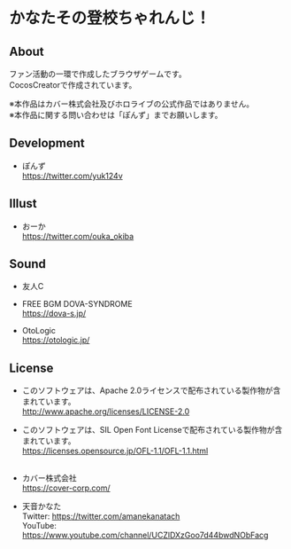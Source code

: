 # かなたその登校ちゃれんじ！

## About  
ファン活動の一環で作成したブラウザゲームです。  
CocosCreatorで作成されています。  

※本作品はカバー株式会社及びホロライブの公式作品ではありません。  
※本作品に関する問い合わせは「ぽんず」までお願いします。  

## Development
* ぽんず  
https://twitter.com/yuk124v

## Illust
* おーか  
https://twitter.com/ouka_okiba


## Sound
* 友人C  
  
* FREE BGM DOVA-SYNDROME  
https://dova-s.jp/  
  
* OtoLogic  
https://otologic.jp/  

## License
* このソフトウェアは、Apache 2.0ライセンスで配布されている製作物が含まれています。  
http://www.apache.org/licenses/LICENSE-2.0  

* このソフトウェアは、SIL Open Font Licenseで配布されている製作物が含まれています。  
https://licenses.opensource.jp/OFL-1.1/OFL-1.1.html

## 
* カバー株式会社  
https://cover-corp.com/

* 天音かなた  
Twitter: https://twitter.com/amanekanatach  
YouTube: https://www.youtube.com/channel/UCZlDXzGoo7d44bwdNObFacg  

